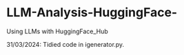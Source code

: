 # LLM-Analysis-HuggingFace-
Using LLMs with HuggingFace_Hub

31/03/2024: Tidied code in igenerator.py.
